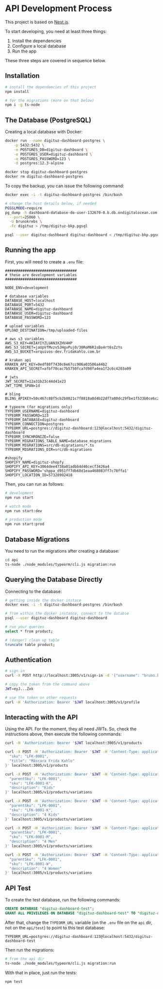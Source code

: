 # API Development Process

This project is based on [Nest.js](https://docs.nestjs.com/).

To start developing, you need at least three things:

1. Install the dependencies
2. Configure a local database
3. Run the app

These three steps are covered in sequence below.

## Installation

```bash
# install the dependencies of this project
npm install

# for the migrations (more on that below)
npm i -g ts-node
```

## The Database (PostgreSQL)

Creating a local database with Docker:

```bash
docker run --name digituz-dashboard-postgres \
    -p 5432:5432 \
    -e POSTGRES_DB=digituz-dashboard \
    -e POSTGRES_USER=digituz-dashboard \
    -e POSTGRES_PASSWORD=123 \
    -d postgres:12.3-alpine

docker stop digituz-dashboard-postgres
docker rm digituz-dashboard-postgres
```

To copy the backup, you can issue the following command:

```bash
docker exec -i -t digituz-dashboard-postgres /bin/bash

# change the host details below, if needed
PGSSLMODE=require
pg_dump -h dashboard-database-do-user-132679-0.b.db.ondigitalocean.com \
  --port=25060 \
  -U brunokrebs \
  -Fc digituz > /tmp/digituz-bkp.pgsql

psql --user digituz-dashboard digituz-dashboard < /tmp/digituz-bkp.pgsql
```

## Running the app

First, you will need to create a `.env` file:

```text
#################################
# these are development variables
#################################

NODE_ENV=development

# database variables
DATABASE_HOST=localhost
DATABASE_PORT=5432
DATABASE_NAME=digituz-dashboard
DATABASE_USER=digituz-dashboard
DATABASE_PASSWORD=123

# upload variables
UPLOAD_DESTINATION=/tmp/uploaded-files

# aws s3 variables
AWS_S3_KEY=AKIAYIYZLUAN3XZHV4HP
AWS_S3_SECRET=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
AWS_S3_BUCKET=arquivos-dev.fridakahlo.com.br

# kraken api
KRAKEN_API_KEY=0edf80f7430c6e67cc906a03506a44b2
KRAKEN_API_SECRET=afbf70cac7b5750fca7d98fa4ea1f2c6c4203a09

# jwts
JWT_SECRET=12a31b23c44d41e23
JWT_TIME_SPAN=1d

# bling
BLING_APIKEY=50c467c88f5cb2b8021c7f8818a8d4b22df7a80dc29fbe1f533b0ce6c2e1cfaa7581fbc8

# typeorm (for migrations only)
TYPEORM_USERNAME=digituz-dashboard
TYPEORM_PASSWORD=123
TYPEORM_DATABASE=digituz-dashboard
TYPEORM_CONNECTION=postgres
TYPEORM_URL=postgres://digituz-dashboard:123@localhost:5432/digituz-dashboard
TYPEORM_SYNCHRONIZE=false
TYPEORM_MIGRATIONS_TABLE_NAME=database_migrations
TYPEORM_MIGRATIONS=src/db-migrations/*.ts
TYPEORM_MIGRATIONS_DIR=src/db-migrations

#shopify
SHOPIFY_NAME=digituz-shopfy
SHOPIFY_API_KEY=3064dee4738a01adbb4d46cecf3426a4
SHOPIFY_PASSWORD='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'
SHOPIFY_LOCATION_ID=57328992418
```

Then, you can run as follows:

```bash
# development
npm run start

# watch mode
npm run start:dev

# production mode
npm run start:prod
```

## Database Migrations

You need to run the migrations after creating a database:

```bash
cd api
ts-node ./node_modules/typeorm/cli.js migration:run
```

## Querying the Database Directly

Connecting to the database:

```bash
# getting inside the docker instace
docker exec -i -t digituz-dashboard-postgres /bin/bash

# from within the docker instance, connect to the databse
psql --user digituz-dashboard digituz-dashboard

# run your queries
select * from product;

# (danger) clean up table
truncate table product;
```

## Authentication

```bash
# sign in
curl -X POST http://localhost:3005/v1/sign-in -d '{"username": "bruno.krebs@fridakahlo.com.br", "password": "lbX01as$"}' -H "Content-Type: application/json"

# copy the token from the command above
JWT=eyJ...Zxk

# use the token on other requests
curl -H 'Authorization: Bearer '$JWT localhost:3005/v1/profile
```

## Interacting with the API

Using the API. For the moment, they all need JWTs. So, check the instructions above, then execute the following commands:

```bash
curl -H 'Authorization: Bearer '$JWT localhost:3005/v1/products

curl -X POST -H 'Authorization: Bearer '$JWT -H 'Content-Type: application/json' -d '{
  "sku": "LFK-0001",
  "title": "Máscara Frida Kahlo"
}' localhost:3005/v1/products

curl -X POST -H 'Authorization: Bearer '$JWT -H 'Content-Type: application/json' -d '{
  "parentSku": "LFK-0001",
  "sku": "LFK-0001-K",
  "description": "Kids"
}' localhost:3005/v1/products/variations

curl -X POST -H 'Authorization: Bearer '$JWT -H 'Content-Type: application/json' -d '{
  "parentSku": "LFK-0001",
  "sku": "LFK-0001-K",
  "description": "4 Kids"
}' localhost:3005/v1/products/variations

curl -X POST -H 'Authorization: Bearer '$JWT -H 'Content-Type: application/json' -d '{
  "parentSku": "LFK-0001",
  "sku": "LFK-0001-M",
  "description": "4 Men"
}' localhost:3005/v1/products/variations

curl -X POST -H 'Authorization: Bearer '$JWT -H 'Content-Type: application/json' -d '{
  "parentSku": "LFK-0001",
  "sku": "LFK-0001-W",
  "description": "4 Women"
}' localhost:3005/v1/products/variations
```

## API Test

To create the test database, run the following commands:

```sql
CREATE DATABASE "digituz-dashboard-test";
GRANT ALL PRIVILEGES ON DATABASE "digituz-dashboard-test" TO "digituz-dashboard";
```

After that, change the `TYPEORM_URL` variable (on the `.env` file on the `api` dir, not on the `api/test`) to point to this test database:

```text
TYPEORM_URL=postgres://digituz-dashboard:123@localhost:5432/digituz-dashboard-test
```

Then run the migrations:

```bash
# from the api dir
ts-node ./node_modules/typeorm/cli.js migration:run
```

With that in place, just run the tests:

```bash
npm test
```
